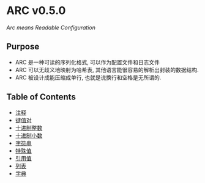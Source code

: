 ARC v0.5.0
===========
*Arc means Readable Configuration*

Purpose
-------

- ARC 是一种可读的序列化格式, 可以作为配置文件和日志文件
- ARC 可以无歧义地映射为哈希表, 其他语言能很容易的解析出封装的数据结构.
- ARC 被设计成能压缩成单行, 也就是说换行和空格是无所谓的.

Table of Contents
-----------------
- [注释](#standard-comment)
- [键值对](#user-content-keyvalue-pair)
- [十进制整数](#standard-integer)
- [十进制小数](#standard-decimal)
- [字符串](#standard-string)
- [特殊值](#standard-special-value)
- [引用值](#standard-reference-value)
- [列表](#standard-list)
- [字典](#standard-dict)
